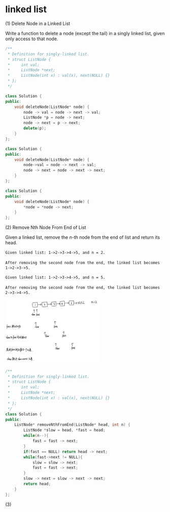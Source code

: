 # linked list

(1)  Delete Node in a Linked List

Write a function to delete a node (except the tail) in a singly linked list, given only access to that node.

```C++
/**
 * Definition for singly-linked list.
 * struct ListNode {
 *     int val;
 *     ListNode *next;
 *     ListNode(int x) : val(x), next(NULL) {}
 * };
 */
```

```C++
class Solution {
public:
    void deleteNode(ListNode* node) {
        node -> val = node -> next -> val;
        ListNode *p = node -> next;
        node -> next = p -> next;
        delete(p);
    }
};
```

```C++
class Solution {
public:
    void deleteNode(ListNode* node) {
        node->val = node -> next -> val;
        node -> next = node -> next -> next;
    }
};
```

```C++
class Solution {
public:
    void deleteNode(ListNode* node) {
        *node = *node -> next;   
    }
};
```

(2) Remove Nth Node From End of List

Given a linked list, remove the *n*-th node from the end of list and return its head.

```
Given linked list: 1->2->3->4->5, and n = 2.

After removing the second node from the end, the linked list becomes 1->2->3->5.
```

```
Given linked list: 1->2->3->4->5, and n = 5.

After removing the second node from the end, the linked list becomes 2->3->4->5.
```

<img src=".\img\link_list(2).jpg" alt="link_list(2)" style="zoom:50%;" />

```C++
/**
 * Definition for singly-linked list.
 * struct ListNode {
 *     int val;
 *     ListNode *next;
 *     ListNode(int x) : val(x), next(NULL) {}
 * };
 */
class Solution {
public:
    ListNode* removeNthFromEnd(ListNode* head, int n) {
        ListNode *slow = head, *fast = head;
        while(n--){
            fast = fast -> next;
        }
        if(fast == NULL) return head -> next;
        while(fast->next != NULL){
            slow = slow -> next;
            fast = fast -> next;
        }
        slow -> next = slow -> next -> next;
        return head;
    }
};
```

(3) 